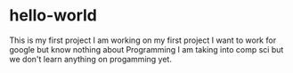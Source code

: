 # hello-world
This is my first project
I am working on my first project
I want to work for google but know nothing about Programming
I am taking into comp sci but we don't learn anything on progamming yet.
